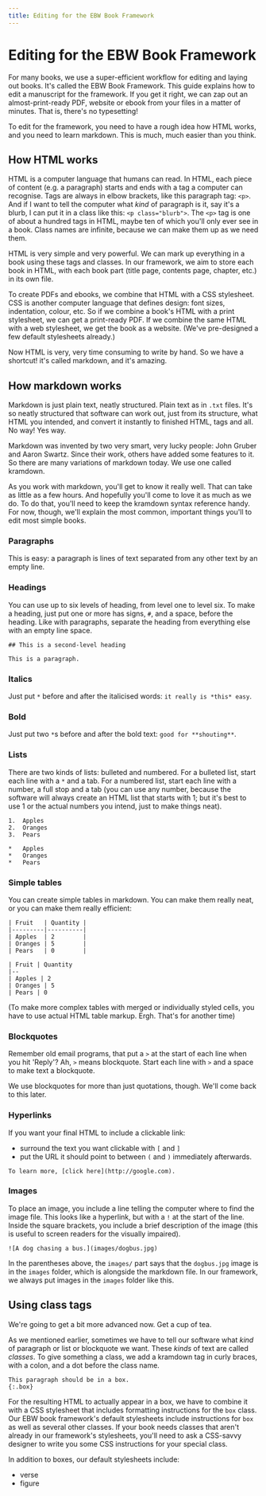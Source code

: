 ```yaml
---
title: Editing for the EBW Book Framework
---
```


# Editing for the EBW Book Framework

For many books, we use a super-efficient workflow for editing and laying out books. It's called the EBW Book Framework. This guide explains how to edit a manuscript for the framework. If you get it right, we can zap out an almost-print-ready PDF, website or ebook from your files in a matter of minutes. That is, there's no typesetting! 

To edit for the framework, you need to have a rough idea how HTML works, and you need to learn markdown. This is much, much easier than you think.

## How HTML works

HTML is a computer language that humans can read. In HTML, each piece of content (e.g. a paragraph) starts and ends with a tag a computer can recognise. Tags are always in elbow brackets, like this paragraph tag: `<p>`. And if I want to tell the computer what *kind* of paragraph is it, say it's a blurb, I can put it in a class like this: `<p class="blurb">`. The `<p>` tag is one of about a hundred tags in HTML, maybe ten of which you'll only ever see in a book. Class names are infinite, because we can make them up as we need them.

HTML is very simple and very powerful. We can mark up everything in a book using these tags and classes. In our framework, we aim to store each book in HTML, with each book part (title page, contents page, chapter, etc.) in its own file.

To create PDFs and ebooks, we combine that HTML with a CSS stylesheet. CSS is another computer language that defines design: font sizes, indentation, colour, etc. So if we combine a book's HTML with a print stylesheet, we can get a print-ready PDF. If we combine the same HTML with a web stylesheet, we get the book as a website. (We've pre-designed a few default stylesheets already.)

Now HTML is very, very time consuming to write by hand. So we have a shortcut! it's called markdown, and it's amazing.

## How markdown works

Markdown is just plain text, neatly structured. Plain text as in `.txt` files. It's so neatly structured that software can work out, just from its structure, what HTML you intended, and convert it instantly to finished HTML, tags and all. No way! Yes way.

Markdown was invented by two very smart, very lucky people: John Gruber and Aaron Swartz. Since their work, others have added some features to it. So there are many variations of markdown today. We use one called kramdown.

As you work with markdown, you'll get to know it really well. That can take as little as a few hours. And hopefully you'll come to love it as much as we do. To do that, you'll need to keep the kramdown syntax reference handy. For now, though, we'll explain the most common, important things you'll to edit most simple books.

### Paragraphs

This is easy: a paragraph is lines of text separated from any other text by an empty line.

### Headings

You can use up to six levels of heading, from level one to level six. To make a heading, just put one or more has signs, `#`, and a space, before the heading. Like with paragraphs, separate the heading from everything else with an empty line space.

```
## This is a second-level heading

This is a paragraph.
```

### Italics

Just put `*` before and after the italicised words: `it really is *this* easy`.

### Bold

Just put two `*`s before and after the bold text: `good for **shouting**`.

### Lists

There are two kinds of lists: bulleted and numbered. For a bulleted list, start each line with a `*` and a tab. For a numbered list, start each line with a number, a full stop and a tab (you can use any number, because the software will always create an HTML list that starts with 1; but it's best to use 1 or the actual numbers you intend, just to make things neat).

```
1.	Apples
2.	Oranges
3.	Pears

*	Apples
*	Oranges
*	Pears
```

### Simple tables

You can create simple tables in markdown. You can make them really neat, or you can make them really efficient:

```
| Fruit   | Quantity |
|---------|----------|
| Apples  | 2        |
| Oranges | 5        |
| Pears   | 0        |

| Fruit | Quantity
|--
| Apples | 2
| Oranges | 5
| Pears | 0
```

(To make more complex tables with merged or individually styled cells, you have to use actual HTML table markup. Ergh. That's for another time)

### Blockquotes

Remember old email programs, that put a `>` at the start of each line when you hit 'Reply'? Ah, `>` means blockquote. Start each line with `>` and a space to make text a blockquote.

We use blockquotes for more than just quotations, though. We'll come back to this later.

### Hyperlinks

If you want your final HTML to include a clickable link:

*	surround the text you want clickable with `[` and `]`
*	put the URL it should point to between `(` and `)` immediately afterwards.

```
To learn more, [click here](http://google.com).
```

### Images

To place an image, you include a line telling the computer where to find the image file. This looks like a hyperlink, but with a `!` at the start of the line. Inside the square brackets, you include a brief description of the image (this is useful to screen readers for the visually impaired).

```
![A dog chasing a bus.](images/dogbus.jpg)
```

In the parentheses above, the `images/` part says that the `dogbus.jpg` image is in the `images` folder, which is alongside the markdown file. In our framework, we always put images in the `images` folder like this.

## Using class tags

We're going to get a bit more advanced now. Get a cup of tea. 

As we mentioned earlier, sometimes we have to tell our software what *kind* of paragraph or list or blockquote we want. These *kinds* of text are called *classes*. To give something a class, we add a kramdown tag in curly braces, with a colon, and a dot before the class name.

```
This paragraph should be in a box.
{:.box}
```

For the resulting HTML to actually appear in a box, we have to combine it with a CSS stylesheet that includes formatting instructions for the `box` class. Our EBW book framework's default stylesheets include instructions for `box` as well as several other classes. If your book needs classes that aren't already in our framework's stylesheets, you'll need to ask a CSS-savvy designer to write you some CSS instructions for your special class.

In addition to boxes, our default stylesheets include:

*	verse
*	figure

